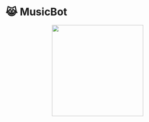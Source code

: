 # 😹 MusicBot


<p align="center">
<a href="https://dashboard.heroku.com/new?template=https://github.com/TeamRaichu/MusicBot"><img src="https://img.shields.io/badge/Deploy%20To%20Heroku-blueviolet?style=for-the-badge&logo=heroku" width="250""/</a>  
